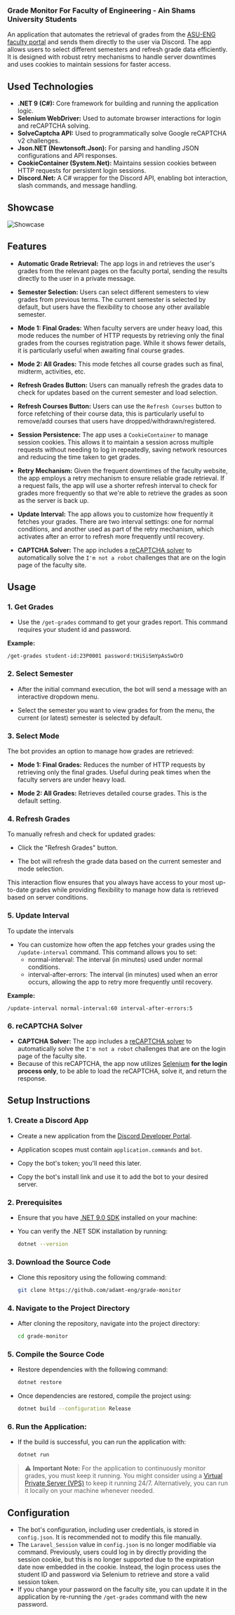 ### Grade Monitor For Faculty of Engineering - Ain Shams University Students

An application that automates the retrieval of grades from the [ASU-ENG faculty portal](https://eng.asu.edu.eg/login) and sends them directly to the user via Discord. The app allows users to select different semesters and refresh grade data efficiently. It is designed with robust retry mechanisms to handle server downtimes and uses cookies to maintain sessions for faster access.

## Used Technologies

- **.NET 9 (C#):** Core framework for building and running the application logic.
- **Selenium WebDriver:** Used to automate browser interactions for login and reCAPTCHA solving.
- **SolveCaptcha API:** Used to programmatically solve Google reCAPTCHA v2 challenges.
- **Json.NET (Newtonsoft.Json):** For parsing and handling JSON configurations and API responses.
- **CookieContainer (System.Net):** Maintains session cookies between HTTP requests for persistent login sessions.
- **Discord.Net:** A C# wrapper for the Discord API, enabling bot interaction, slash commands, and message handling.

## Showcase
![Showcase](Showcase.gif)

## Features

- **Automatic Grade Retrieval:** The app logs in and retrieves the user's grades from the relevant pages on the faculty portal, sending the results directly to the user in a private message.

- **Semester Selection:** Users can select different semesters to view grades from previous terms. The current semester is selected by default, but users have the flexibility to choose any other available semester.

- **Mode 1: Final Grades:** When faculty servers are under heavy load, this mode reduces the number of HTTP requests by retrieving only the final grades from the courses registration page. While it shows fewer details, it is particularly useful when awaiting final course grades.

- **Mode 2: All Grades:** This mode fetches all course grades such as final, midterm, activities, etc.

- **Refresh Grades Button:** Users can manually refresh the grades data to check for updates based on the current semester and load selection.

- **Refresh Courses Button:** Users can use the `Refresh Courses` button to force refetching of their course data, this is particularly useful to remove/add courses that users have dropped/withdrawn/registered.

- **Session Persistence:** The app uses a `CookieContainer` to manage session cookies. This allows it to maintain a session across multiple requests without needing to log in repeatedly, saving network resources and reducing the time taken to get grades.

- **Retry Mechanism:** Given the frequent downtimes of the faculty website, the app employs a retry mechanism to ensure reliable grade retrieval. If a request fails, the app will use a shorter refresh interval to check for grades more frequently so that we're able to retrieve the grades as soon as the server is back up.

- **Update Interval:** The app allows you to customize how frequently it fetches your grades. There are two interval settings: one for normal conditions, and another used as part of the retry mechanism, which activates after an error to refresh more frequently until recovery.

- **CAPTCHA Solver:** The app includes a [reCAPTCHA solver](solvecaptcha.com) to automatically solve the `I'm not a robot` challenges that are on the login page of the faculty site.

## Usage

### 1. Get Grades

- Use the `/get-grades` command to get your grades report. This command requires your student id and password.

**Example:**

```
/get-grades student-id:23P0001 password:tHiSiSmYpAsSwOrD
```

### 2. Select Semester

- After the initial command execution, the bot will send a message with an interactive dropdown menu.
  
- Select the semester you want to view grades for from the menu, the current (or latest) semester is selected by default.

### 3. Select Mode

The bot provides an option to manage how grades are retrieved:

- **Mode 1: Final Grades:** Reduces the number of HTTP requests by retrieving only the final grades. Useful during peak times when the faculty servers are under heavy load.

- **Mode 2: All Grades:** Retrieves detailed course grades. This is the default setting.

### 4. Refresh Grades

To manually refresh and check for updated grades:

- Click the "Refresh Grades" button.

- The bot will refresh the grade data based on the current semester and mode selection.

This interaction flow ensures that you always have access to your most up-to-date grades while providing flexibility to manage how data is retrieved based on server conditions.

### 5. Update Interval

To update the intervals 

- You can customize how often the app fetches your grades using the `/update-interval` command. This command allows you to set:
	- normal-interval: The interval (in minutes) used under normal conditions.
	- interval-after-errors: The interval (in minutes) used when an error occurs, allowing the app to retry more frequently until recovery.

**Example:**

```
/update-interval normal-interval:60 interval-after-errors:5
```

### 6. reCAPTCHA Solver

- **CAPTCHA Solver:** The app includes a [reCAPTCHA solver](solvecaptcha.com) to automatically solve the `I'm not a robot` challenges that are on the login page of the faculty site.
- Because of this reCAPTCHA, the app now utilizes [Selenium](https://github.com/SeleniumHQ/selenium) **for the login process only**, to be able to load the reCAPTCHA, solve it, and return the response.

## Setup Instructions

### 1. **Create a Discord App**

- Create a new application from the [Discord Developer Portal](https://discord.com/developers/applications).

- Application scopes must contain `application.commands` and `bot`.

- Copy the bot's token; you'll need this later.

- Copy the bot's install link and use it to add the bot to your desired server.

### 2. **Prerequisites**

- Ensure that you have [.NET 9.0 SDK](https://dotnet.microsoft.com/en-us/download/dotnet/9.0) installed on your machine:

- You can verify the .NET SDK installation by running:

  ```bash
  dotnet --version
  ```

### 3. **Download the Source Code**

- Clone this repository using the following command:

  ```bash
  git clone https://github.com/adamt-eng/grade-monitor
  ```

### 4. **Navigate to the Project Directory**

- After cloning the repository, navigate into the project directory:

  ```bash
  cd grade-monitor
  ```

### 5. **Compile the Source Code**

- Restore dependencies with the following command:

  ```bash
  dotnet restore
  ```

- Once dependencies are restored, compile the project using:

  ```bash
  dotnet build --configuration Release
  ```

### 6. **Run the Application:**

- If the build is successful, you can run the application with:

  ```bash
  dotnet run
  ```

> :warning: **Important Note:** 
> For the application to continuously monitor grades, you must keep it running. You might consider using a [Virtual Private Server (VPS)](https://cloud.google.com/learn/what-is-a-virtual-private-server) to keep it running 24/7. Alternatively, you can run it locally on your machine whenever needed.

## Configuration

   - The bot's configuration, including user credentials, is stored in `config.json`. It is recommended not to modify this file manually.
   - The `Laravel_Session` value in `config.json` is no longer modifiable via command. Previously, users could log in by directly providing the session cookie, but this is no longer supported due to the expiration date now embedded in the cookie. Instead, the login process uses the student ID and password via Selenium to retrieve and store a valid session token.
   - If you change your password on the faculty site, you can update it in the application by re-running the `/get-grades` command with the new password.
